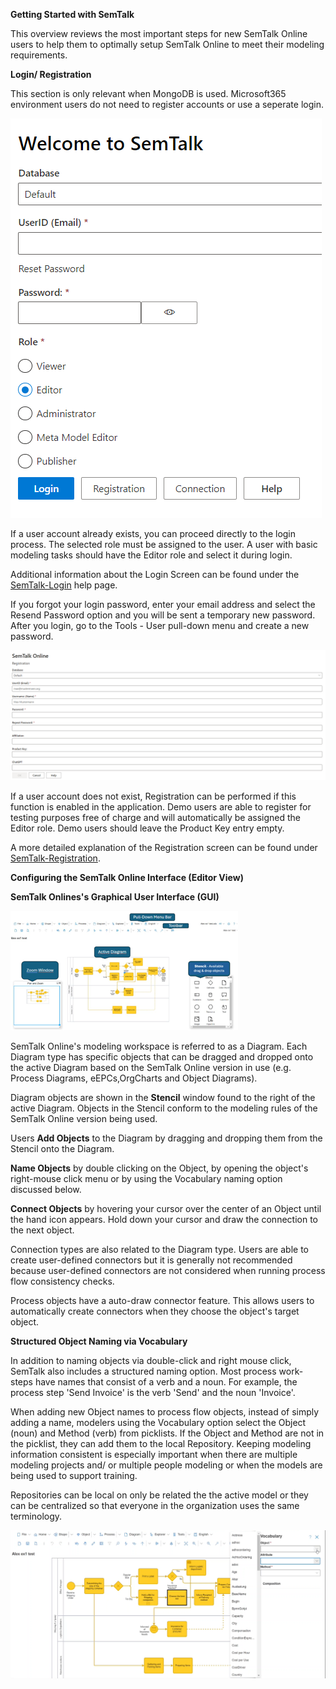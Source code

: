 **Getting Started with SemTalk**

This overview reviews the most important steps for new SemTalk Online users to help them to optimally setup SemTalk Online to meet their modeling requirements.

**Login/ Registration**

This section is only relevant when MongoDB is used. Microsoft365 environment users do not need to register accounts or use a seperate login.

![alt text](images/Login3.png)

If a user account already exists, you can proceed directly to the login process. The selected role must be assigned to the user. A user with basic modeling tasks should have the Editor role and select it during login.

Additional information about the Login Screen can be found under the [SemTalk-Login](https://github.com/SemTalkOnline/SemTalkOnline/wiki/SemTalk-Login) help page.

If you forgot your login password, enter your email address and select the Resend Password option and you will be sent a temporary new password. After you login, go to the Tools - User pull-down menu and create a new password. 

![alt text](images/Registration1.png)

If a user account does not exist, Registration can be performed if this function is enabled in the application. Demo users are able to register for testing purposes free of charge and will automatically be assigned the Editor role. Demo users should leave the Product Key entry empty.

A more detailed explanation of the Registration screen can be found under [SemTalk-Registration](https://github.com/SemTalkOnline/SemTalkOnline/wiki/SemTalk-Registration).



**Configuring the SemTalk Online Interface (Editor View)**

**SemTalk Onlines's Graphical User Interface (GUI)**

![alt text](images/Semtalk-Overview1.png)

SemTalk Online's modeling workspace is referred to as a Diagram. Each Diagram type has specific objects that can be dragged and dropped onto the active Diagram based on the SemTalk Online version in use (e.g. Process Diagrams, eEPCs,OrgCharts and Object Diagrams). 

Diagram objects are shown in the **Stencil** window found to the right of the active Diagram.  Objects in the Stencil conform to the modeling rules of the SemTalk Online version being used. 

Users **Add Objects** to the Diagram by dragging and dropping them from the Stencil onto the Diagram. 

**Name Objects** by double clicking on the Object, by opening the object's right-mouse click menu or by using the Vocabulary naming option discussed below. 

**Connect Objects** by hovering your cursor over the center of an Object until the hand icon appears. Hold down your cursor and draw the connection to the next object. 

Connection types are also related to the Diagram type. Users are able to create user-defined connectors but it is generally not recommended because user-defined connectors are not considered when running process flow consistency checks. 

Process objects have a auto-draw connector feature. This allows users to automatically create connectors when they choose the object's target object.

**Structured Object Naming via Vocabulary**

In addition to naming objects via double-click and right mouse click, SemTalk also includes a structured naming option. Most process work-steps have names that consist of a verb and a noun. For example, the process step 'Send Invoice' is the verb 'Send' and the noun 'Invoice'. 

When adding new Object names to process flow objects, instead of simply adding a name, modelers using the Vocabulary option select the Object (noun) and Method (verb) from picklists. If the Object and Method are not in the picklist, they can add them to the local Repository. Keeping modeling information consistent is especially important when there are multiple modeling projects and/ or multiple people modeling or when the models are being used to support training. 

Repositories can be local on only be related the the active model or they can be centralized so that everyone in the organization uses the same terminology. 

![alt text](images/Vocabulary.png)





